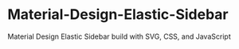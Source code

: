 # Material-Design-Elastic-Sidebar
Material Design Elastic Sidebar build with SVG, CSS, and JavaScript
